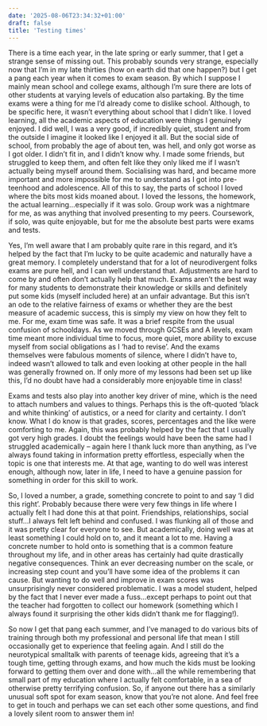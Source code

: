 ```yaml
---
date: '2025-08-06T23:34:32+01:00'
draft: false
title: 'Testing times'
---
```

There is a time each year, in the late spring or early summer, that I get a strange sense of missing out. This probably sounds very strange, especially now that I’m in my late thirties (how on earth did that one happen?) but I get a pang each year when it comes to exam season. By which I suppose I mainly mean school and college exams, although I’m sure there are lots of other students at varying levels of education also partaking.
By the time exams were a thing for me I’d already come to dislike school. Although, to be specific here, it wasn’t everything about school that I didn’t like. I loved learning, all the academic aspects of education were things I genuinely enjoyed. I did well, I was a very good, if incredibly quiet, student and from the outside I imagine it looked like I enjoyed it all. But the social side of school, from probably the age of about ten, was hell, and only got worse as I got older. I didn’t fit in, and I didn’t know why. I made some friends, but struggled to keep them, and often felt like they only liked me if I wasn’t actually being myself around them. Socialising was hard, and became more important and more impossible for me to understand as I got into pre-teenhood and adolescence.
All of this to say, the parts of school I loved where the bits most kids moaned about. I loved the lessons, the homework, the actual learning…especially if it was solo. Group work was a nightmare for me, as was anything that involved presenting to my peers. Coursework, if solo, was quite enjoyable, but for me the absolute best parts were exams and tests. 

Yes, I’m well aware that I am probably quite rare in this regard, and it’s helped by the fact that I’m lucky to be quite academic and naturally have a great memory. I completely understand that for a lot of neurodivergent folks exams are pure hell, and I can well understand that. Adjustments are hard to come by and often don’t actually help that much. Exams aren’t the best way for many students to demonstrate their knowledge or skills and definitely put some kids (myself included here) at an unfair advantage. But this isn’t an ode to the relative fairness of exams or whether they are the best measure of academic success, this is simply my view on how they felt to me.
For me, exam time was safe. It was a brief respite from the usual confusion of schooldays. As we moved through GCSEs and A levels, exam time meant more individual time to focus, more quiet, more ability to excuse myself from social obligations as I ‘had to revise’. And the exams themselves were fabulous moments of silence, where I didn’t have to, indeed wasn’t allowed to talk and even looking at other people in the hall was generally frowned on. If only more of my lessons had been set up like this, I’d no doubt have had a considerably more enjoyable time in class!

Exams and tests also play into another key driver of mine, which is the need to attach numbers and values to things. Perhaps this is the oft-quoted ‘black and white thinking’ of autistics, or a need for clarity and certainty. I don’t know. What I do know is that grades, scores, percentages and the like were comforting to me. Again, this was probably helped by the fact that I usually got very high grades. I doubt the feelings would have been the same had I struggled academically – again here I thank luck more than anything, as I’ve always found taking in information pretty effortless, especially when the topic is one that interests me. At that age, wanting to do well was interest enough, although now, later in life, I need to have a genuine passion for something in order for this skill to work.

So, I loved a number, a grade, something concrete to point to and say ‘I did this right’. Probably because there were very few things in life where I actually felt I had done this at that point. Friendships, relationships, social stuff…I always felt left behind and confused. I was flunking all of those and it was pretty clear for everyone to see. But academically, doing well was at least something I could hold on to, and it meant a lot to me. Having a concrete number to hold onto is something that is a common feature throughout my life, and in other areas has certainly had quite drastically negative consequences. Think an ever decreasing number on the scale, or increasing step count and you’ll have some idea of the problems it can cause. But wanting to do well and improve in exam scores was unsurprisingly never considered problematic. I was a model student, helped by the fact that I never ever made a fuss…except perhaps to point out that the teacher had forgotten to collect our homework (something which I always found it surprising the other kids didn’t thank me for flagging!).

So now I get that pang each summer, and I’ve managed to do various bits of training through both my professional and personal life that mean I still occasionally get to experience that feeling again. And I still do the neurotypical smalltalk with parents of teenage kids, agreeing that it’s a tough time, getting through exams, and how much the kids must be looking forward to getting them over and done with…all the while remembering that small part of my education where I actually felt comfortable, in a sea of otherwise pretty terrifying confusion.
So, if anyone out there has a similarly unusual soft spot for exam season, know that you’re not alone. And feel free to get in touch and perhaps we can set each other some questions, and find a lovely silent room to answer them in!